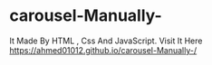 # carousel-Manually-
It Made By HTML , Css And JavaScript.
Visit It Here https://ahmed01012.github.io/carousel-Manually-/
